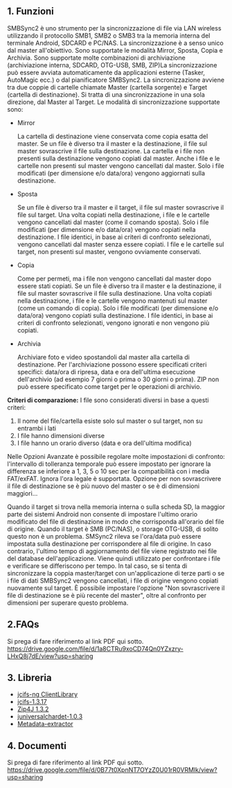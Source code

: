 ## 1. Funzioni

SMBSync2 è uno strumento per la sincronizzazione di file via LAN wireless utilizzando il protocollo SMB1, SMB2 o SMB3 tra la memoria interna del terminale Android, SDCARD e PC/NAS. La sincronizzazione è a senso unico dal master all'obiettivo. Sono supportate le modalità Mirror, Sposta, Copia e Archivia. Sono supportate molte combinazioni di archiviazione (archiviazione interna, SDCARD, OTG-USB, SMB, ZIP)La sincronizzazione può essere avviata automaticamente da applicazioni esterne (Tasker, AutoMagic ecc.) o dal pianificatore SMBSync2. 
La sincronizzazione avviene tra due coppie di cartelle chiamate Master (cartella sorgente) e Target (cartella di destinazione). Si tratta di una sincronizzazione in una sola direzione, dal Master al Target.
Le modalità di sincronizzazione supportate sono:
- Mirror

  La cartella di destinazione viene conservata come copia esatta del master. Se un file è diverso tra il master e la destinazione, il file sul master sovrascrive il file sulla destinazione. La cartella e i file non presenti sulla destinazione vengono copiati dal master. Anche i file e le cartelle non presenti sul master vengono cancellati dal master. Solo i file modificati (per dimensione e/o data/ora) vengono aggiornati sulla destinazione.

- Sposta

  Se un file è diverso tra il master e il target, il file sul master sovrascrive il file sul target. Una volta copiati nella destinazione, i file e le cartelle vengono cancellati dal master (come il comando sposta).
  Solo i file modificati (per dimensione e/o data/ora) vengono copiati nella destinazione. I file identici, in base ai criteri di confronto selezionati, vengono cancellati dal master senza essere copiati. I file e le cartelle sul target, non presenti sul master, vengono ovviamente conservati.

- Copia

  Come per permeti, ma i file non vengono cancellati dal master dopo essere stati copiati.
  Se un file è diverso tra il master e la destinazione, il file sul master sovrascrive il file sulla destinazione. Una volta copiati nella destinazione, i file e le cartelle vengono mantenuti sul master (come un comando di copia).
  Solo i file modificati (per dimensione e/o data/ora) vengono copiati sulla destinazione. I file identici, in base ai criteri di confronto selezionati, vengono ignorati e non vengono più copiati.

- Archivia

  Archiviare foto e video spostandoli dal master alla cartella di destinazione. Per l'archiviazione possono essere specificati criteri specifici: data/ora di ripresa, data e ora dell'ultima esecuzione dell'archivio (ad esempio 7 giorni o prima o 30 giorni o prima).
  ZIP non può essere specificato come target per le operazioni di archivio.

**Criteri di comparazione:** 
I file sono considerati diversi in base a questi criteri:

1. Il nome del file/cartella esiste solo sul master o sul target, non su entrambi i lati
2. I file hanno dimensioni diverse
3. I file hanno un orario diverso (data e ora dell'ultima modifica)   

Nelle Opzioni Avanzate è possibile regolare molte impostazioni di confronto: l'intervallo di tolleranza temporale può essere impostato per ignorare la differenza se inferiore a 1, 3, 5 o 10 sec per la compatibilità con i media FAT/exFAT. Ignora l'ora legale è supportata. Opzione per non sovrascrivere il file di destinazione se è più nuovo del master o se è di dimensioni maggiori...

Quando il target si trova nella memoria interna o sulla scheda SD, la maggior parte dei sistemi Android non consente di impostare l'ultimo orario modificato del file di destinazione in modo che corrisponda all'orario del file di origine. Quando il target è SMB (PC/NAS), o storage OTG-USB, di solito questo non è un problema. SMSync2 rileva se l'ora/data può essere impostata sulla destinazione per corrispondere al file di origine. In caso contrario, l'ultimo tempo di aggiornamento del file viene registrato nei file del database dell'applicazione. Viene quindi utilizzato per confrontare i file e verificare se differiscono per tempo. In tal caso, se si tenta di sincronizzare la coppia master/target con un'applicazione di terze parti o se i file di dati SMBSync2 vengono cancellati, i file di origine vengono copiati nuovamente sul target. È possibile impostare l'opzione "Non sovrascrivere il file di destinazione se è più recente del master", oltre al confronto per dimensioni per superare questo problema.

## 2.FAQs
Si prega di fare riferimento al link PDF qui sotto.  
https://drive.google.com/file/d/1a8CTRu9xoCD74Qn0YZxzry-LHxQ8j7dE/view?usp=sharing

## 3. Libreria
- [jcifs-ng ClientLibrary](https://github.com/AgNO3/jcifs-ng)
- [jcifs-1.3.17](https://jcifs.samba.org/)
- [Zip4J 1.3.2](https://mvnrepository.com/artifact/net.lingala.zip4j/zip4j/1.3.2)
- [juniversalchardet-1.0.3](https://code.google.com/archive/p/juniversalchardet/)
- [Metadata-extractor](https://github.com/drewnoakes/metadata-extractor)
## 4. Documenti
Si prega di fare riferimento al link PDF qui sotto.  
https://drive.google.com/file/d/0B77t0XpnNT7OYzZ0U01rR0VRMlk/view?usp=sharing